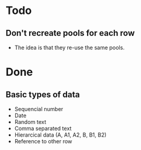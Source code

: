 # Todo

## Don't recreate pools for each row
* The idea is that they re-use the same pools.


# Done

## Basic types of data
* Sequencial number
* Date
* Random text
* Comma separated text
* Hierarcical data (A, A1, A2, B, B1, B2)
* Reference to other row

